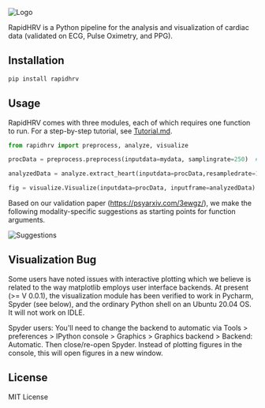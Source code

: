 ![Logo](https://github.com/peterakirk/RapidHRV/blob/main/Images/Logo.png?raw=true)


RapidHRV is a Python pipeline for the analysis and visualization of cardiac data (validated on ECG, Pulse Oximetry, and PPG).

## Installation

```bash
pip install rapidhrv
```

## Usage
RapidHRV comes with three modules, each of which requires one function to run. For a step-by-step tutorial, see 
[Tutorial.md](https://github.com/peterakirk/RapidHRV/blob/main/Tutorial/Tutorial.md).

```python
from rapidhrv import preprocess, analyze, visualize

procData = preprocess.preprocess(inputdata=mydata, samplingrate=250)  # returns upsampled, high-pass filtered, smoothed data

analyzedData = analyze.extract_heart(inputdata=procData,resampledrate=1000)  # returns dictionary with analyzed data

fig = visualize.Visualize(inputdata=procData, inputframe=analyzedData)  # returns interactive matplotlib object, displaying BPM and RMSSD time series
```

Based on our validation paper (https://psyarxiv.com/3ewgz/), we make the following modality-specific suggestions as 
starting points for function arguments.

![Suggestions](https://github.com/peterakirk/RapidHRV/blob/main/Images/Modality_suggestions.png?raw=true)

## Visualization Bug

Some users have noted issues with interactive plotting which we believe is related to the way matplotlib employs user 
interface backends. At present (>= V 0.0.1), the visualization module has been verified to work in Pycharm, Spyder (see 
below), and the ordinary Python shell on an Ubuntu 20.04 OS. It will not work on IDLE. 

Spyder users: You'll need to change the backend to automatic via Tools > preferences > IPython console > Graphics > 
Graphics backend > Backend: Automatic. Then close/re-open Spyder. Instead of plotting figures in the console, this will 
open figures in a new window.

## License
MIT License
